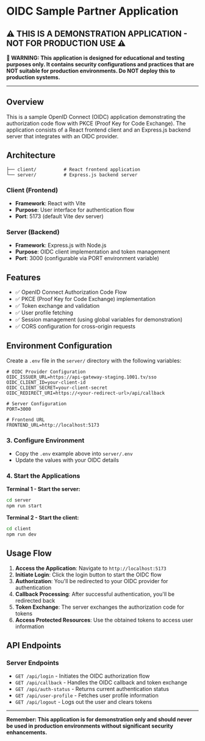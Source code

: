 # OIDC Sample Partner Application

## ⚠️ **THIS IS A DEMONSTRATION APPLICATION - NOT FOR PRODUCTION USE** ⚠️

**🚨 WARNING: This application is designed for educational and testing purposes only. It contains security configurations and practices that are NOT suitable for production environments. Do NOT deploy this to production systems.**

---

## Overview

This is a sample OpenID Connect (OIDC) application demonstrating the authorization code flow with PKCE (Proof Key for Code Exchange). The application consists of a React frontend client and an Express.js backend server that integrates with an OIDC provider.

## Architecture

```
├── client/          # React frontend application
└── server/          # Express.js backend server
```

### Client (Frontend)
- **Framework**: React with Vite
- **Purpose**: User interface for authentication flow
- **Port**: 5173 (default Vite dev server)

### Server (Backend)
- **Framework**: Express.js with Node.js
- **Purpose**: OIDC client implementation and token management
- **Port**: 3000 (configurable via PORT environment variable)

## Features

- ✅ OpenID Connect Authorization Code Flow
- ✅ PKCE (Proof Key for Code Exchange) implementation
- ✅ Token exchange and validation
- ✅ User profile fetching
- ✅ Session management (using global variables for demonstration)
- ✅ CORS configuration for cross-origin requests


## Environment Configuration

Create a `.env` file in the `server/` directory with the following variables:

```env
# OIDC Provider Configuration
OIDC_ISSUER_URL=https://api-gateway-staging.1001.tv/sso
OIDC_CLIENT_ID=your-client-id
OIDC_CLIENT_SECRET=your-client-secret
OIDC_REDIRECT_URI=https://<your-redirect-url>/api/callback

# Server Configuration
PORT=3000

# Frontend URL
FRONTEND_URL=http://localhost:5173
```


### 3. Configure Environment
- Copy the `.env` example above into `server/.env`
- Update the values with your OIDC details

### 4. Start the Applications

**Terminal 1 - Start the server:**
```bash
cd server
npm run start
```

**Terminal 2 - Start the client:**
```bash
cd client
npm run dev
```

## Usage Flow

1. **Access the Application**: Navigate to `http://localhost:5173`
2. **Initiate Login**: Click the login button to start the OIDC flow
3. **Authorization**: You'll be redirected to your OIDC provider for authentication
4. **Callback Processing**: After successful authentication, you'll be redirected back
5. **Token Exchange**: The server exchanges the authorization code for tokens
6. **Access Protected Resources**: Use the obtained tokens to access user information

## API Endpoints

### Server Endpoints

- `GET /api/login` - Initiates the OIDC authorization flow
- `GET /api/callback` - Handles the OIDC callback and token exchange
- `GET /api/auth-status` - Returns current authentication status
- `GET /api/user-profile` - Fetches user profile information
- `GET /api/logout` - Logs out the user and clears tokens

---

**Remember: This application is for demonstration only and should never be used in production environments without significant security enhancements.**
